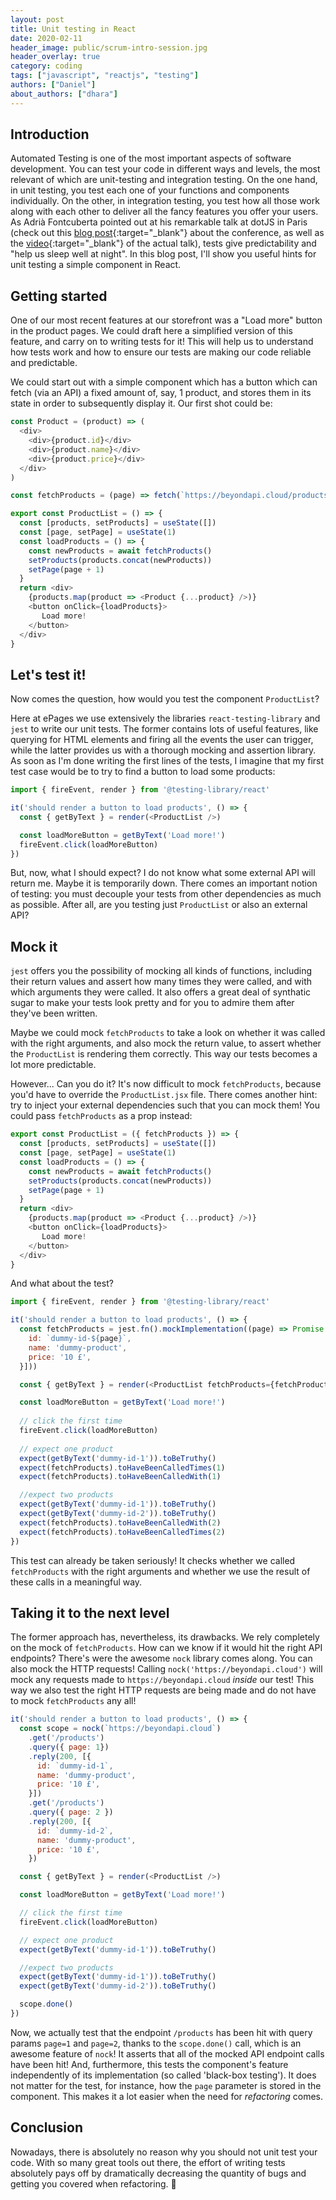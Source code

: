 ```yaml
---
layout: post
title: Unit testing in React
date: 2020-02-11
header_image: public/scrum-intro-session.jpg
header_overlay: true
category: coding
tags: ["javascript", "reactjs", "testing"]
authors: ["Daniel"]
about_authors: ["dhara"]
---
```


## Introduction

Automated Testing is one of the most important aspects of software development. You can test your code in different ways and levels, the most relevant
of which are unit-testing and integration testing.
On the one hand, in unit testing, you test each one of your functions and components individually. On the other, in integration testing, you test
how all those work along with each other to deliver all the fancy features you offer your users.
As Adrià Fontcuberta pointed out at his remarkable talk at dotJS in Paris (check out this [blog post](https://developer.epages.com/blog/events/dotjs-2019-in-paris-from-the-perspective-of-a-frontend-designer/){:target="_blank"} about the conference, as well as the [video](https://www.dotconferences.com/2019/12/adria-fontcuberta-the-pragmatic-front-end-tester){:target="_blank"} of the actual talk), tests give predictability and
"help us sleep well at night".
In this blog post, I'll show you useful hints for unit testing a simple component in React.

## Getting started

One of our most recent features at our storefront was a "Load more" button in the product pages. We could draft here a simplified version of this
feature, and carry on to writing tests for it! This will help us to understand how tests work and how to ensure our tests are making our code
reliable and predictable.

We could start out with a simple component which has a button which can fetch (via an API) a fixed amount of, say, 1 product, and stores them
in its state in order to subsequently display it. Our first shot could be:

```javascript
const Product = (product) => (
  <div>
    <div>{product.id}</div>
    <div>{product.name}</div>
    <div>{product.price}</div>
  </div>
)

const fetchProducts = (page) => fetch(`https://beyondapi.cloud/products?page=${page}`)

export const ProductList = () => {
  const [products, setProducts] = useState([])
  const [page, setPage] = useState(1)
  const loadProducts = () => {
    const newProducts = await fetchProducts()
    setProducts(products.concat(newProducts))
    setPage(page + 1)
  }
  return <div>
    {products.map(product => <Product {...product} />)}
    <button onClick={loadProducts}>
       Load more!
    </button>
  </div>
}
```

## Let's test it!

Now comes the question, how would you test the component `ProductList`?

Here at ePages we use extensively the libraries `react-testing-library` and `jest` to write our unit tests.
The former contains lots of useful features, like querying for HTML elements and firing all the events the user can trigger, while the
latter provides us with a thorough mocking and assertion library.
As soon as I'm done writing the first lines of the tests, I imagine that my first test case would be to try to find a button
to load some products:

```javascript
import { fireEvent, render } from '@testing-library/react'

it('should render a button to load products', () => {
  const { getByText } = render(<ProductList />)

  const loadMoreButton = getByText('Load more!')
  fireEvent.click(loadMoreButton)
})
```

But, now, what I should expect? I do not know what some external API will return me. Maybe it is temporarily down.
There comes an important notion of testing: you must decouple your tests from other dependencies as much as possible. After all, are you testing
just `ProductList` or also an external API?

## Mock it

`jest` offers you the possibility of mocking all kinds of functions, including their return values and assert how many times they were called,
and with which arguments they were called. It also offers a great deal of synthatic sugar to make your tests look pretty and for you to admire them
after they've been written.

Maybe we could mock `fetchProducts` to take a look on whether it was called with the right arguments, and also mock the return value,
to assert whether the `ProductList` is rendering them correctly. This way our tests becomes a lot more predictable.

However... Can you do it? It's now difficult to mock `fetchProducts`, because you'd have to override the `ProductList.jsx` file.
There comes another hint: try to inject your external dependencies such that you can mock them! You could pass `fetchProducts` as a prop instead:

```javascript
export const ProductList = ({ fetchProducts }) => {
  const [products, setProducts] = useState([])
  const [page, setPage] = useState(1)
  const loadProducts = () => {
    const newProducts = await fetchProducts()
    setProducts(products.concat(newProducts))
    setPage(page + 1)
  }
  return <div>
    {products.map(product => <Product {...product} />)}
    <button onClick={loadProducts}>
       Load more!
    </button>
  </div>
}
```

And what about the test?

```javascript
import { fireEvent, render } from '@testing-library/react'

it('should render a button to load products', () => {
  const fetchProducts = jest.fn().mockImplementation((page) => Promise.resolve([{
    id: `dummy-id-${page}`,
    name: 'dummy-product',
    price: '10 £',
  }]))

  const { getByText } = render(<ProductList fetchProducts={fetchProducts} />)

  const loadMoreButton = getByText('Load more!')
  
  // click the first time
  fireEvent.click(loadMoreButton)
  
  // expect one product
  expect(getByText('dummy-id-1')).toBeTruthy()
  expect(fetchProducts).toHaveBeenCalledTimes(1)
  expect(fetchProducts).toHaveBeenCalledWith(1)

  //expect two products
  expect(getByText('dummy-id-1')).toBeTruthy()
  expect(getByText('dummy-id-2')).toBeTruthy()
  expect(fetchProducts).toHaveBeenCalledWith(2)
  expect(fetchProducts).toHaveBeenCalledTimes(2)
})
```

This test can already be taken seriously! It checks whether we called `fetchProducts` with the right arguments and whether we
use the result of these calls in a meaningful way.

## Taking it to the next level

The former approach has, nevertheless, its drawbacks. We rely completely on the mock of `fetchProducts`. How can we know if it would
hit the right API endpoints?
There's were the awesome `nock` library comes along. You can also mock the HTTP requests! Calling `nock('https://beyondapi.cloud')` will
mock any requests made to `https://beyondapi.cloud` _inside_ our test! This way we also test the right HTTP requests are being made
and do not have to mock `fetchProducts` any all!

```javascript
it('should render a button to load products', () => {
  const scope = nock(`https://beyondapi.cloud`)
    .get('/products')
    .query({ page: 1})
    .reply(200, [{
      id: `dummy-id-1`,
      name: 'dummy-product',
      price: '10 £',
    }])
    .get('/products')
    .query({ page: 2 })
    .reply(200, [{
      id: `dummy-id-2`,
      name: 'dummy-product',
      price: '10 £',    
    })

  const { getByText } = render(<ProductList />)

  const loadMoreButton = getByText('Load more!')

  // click the first time
  fireEvent.click(loadMoreButton)

  // expect one product
  expect(getByText('dummy-id-1')).toBeTruthy()

  //expect two products
  expect(getByText('dummy-id-1')).toBeTruthy()
  expect(getByText('dummy-id-2')).toBeTruthy()

  scope.done()
})
```

Now, we actually test that the endpoint `/products` has been hit with query params `page=1` and `page=2`, thanks to the
`scope.done()` call, which is an awesome feature of `nock`! It asserts that all of the mocked API endpoint calls have been hit!
And, furthermore, this tests the component's feature independently of its implementation (so called 'black-box testing').
It does not matter for the test, for instance, how the `page` parameter is stored in the component. This makes it a lot easier
when the need for _refactoring_ comes.

## Conclusion

Nowadays, there is absolutely no reason why you should not unit test your code. With so many great tools out there, the effort
of writing tests absolutely pays off by dramatically decreasing the quantity of bugs and getting you covered when refactoring.  🎉

